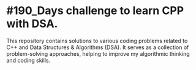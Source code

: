 # #190_Days challenge to learn CPP with DSA.
This repository contains solutions to various coding problems related to C++ and Data Structures & Algorithms (DSA). It serves as a collection of problem-solving approaches, helping to improve my algorithmic thinking and coding skills.
